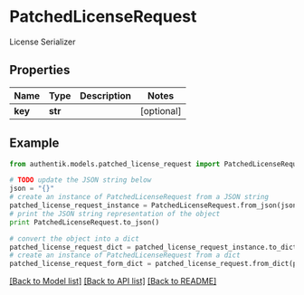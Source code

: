 # PatchedLicenseRequest

License Serializer

## Properties
Name | Type | Description | Notes
------------ | ------------- | ------------- | -------------
**key** | **str** |  | [optional] 

## Example

```python
from authentik.models.patched_license_request import PatchedLicenseRequest

# TODO update the JSON string below
json = "{}"
# create an instance of PatchedLicenseRequest from a JSON string
patched_license_request_instance = PatchedLicenseRequest.from_json(json)
# print the JSON string representation of the object
print PatchedLicenseRequest.to_json()

# convert the object into a dict
patched_license_request_dict = patched_license_request_instance.to_dict()
# create an instance of PatchedLicenseRequest from a dict
patched_license_request_form_dict = patched_license_request.from_dict(patched_license_request_dict)
```
[[Back to Model list]](../README.md#documentation-for-models) [[Back to API list]](../README.md#documentation-for-api-endpoints) [[Back to README]](../README.md)


